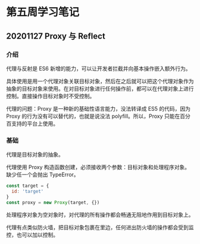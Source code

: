 # 第五周学习笔记

## 20201127 Proxy 与 Reflect
### 介绍
代理与反射是 ES6 新增的能力，可以让开发者拦截并向基本操作嵌入额外行为。

具体使用是用一个代理对象关联目标对象，然后在之后就可以把这个代理对象作为抽象的目标对象来使用。在对目标对象进行任何操作前，都可以在代理对象上进行控制。直接操作目标对象时不受控制。

代理的问题：Proxy 是一种新的基础性语言能力，没法转译成 ES5 的代码，因为 Proxy 的行为没有可以替代的，也就是说没法 polyfill。所以，Proxy 只能在百分百支持的平台上使用。

### 基础
代理是目标对象的抽象。

代理使用 Proxy 构造函数创建，必须接收两个参数：目标对象和处理程序对象。缺少任一个会抛出 TypeError。
```JavaScript
const target = {
  id: 'target'
}
const proxy = new Proxy(target, {})
```
处理程序对象为空对象时，对代理的所有操作都会畅通无阻地作用到目标对象上。

代理有点类似防火墙，把目标对象包裹在里边，任何进出防火墙的操作都会受到监控，也可以加以控制。


